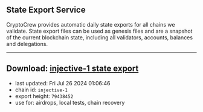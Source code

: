 ## State Export Service
CryptoCrew provides automatic daily state exports for all chains we validate. State export files can be used as genesis files and are a snapshot of the current blockchain state, including all validators, accounts, balances and delegations.

---
**Download: [injective-1 state export](https://dl-eu2.ccvalidators.com/SERVICE/injective/injective-1_export_79438452.json)**
---

- last updated: Fri Jul 26 2024 01:06:46
- chain id: `injective-1`
- export height: `79438452`
- use for: airdrops, local tests, chain recovery
